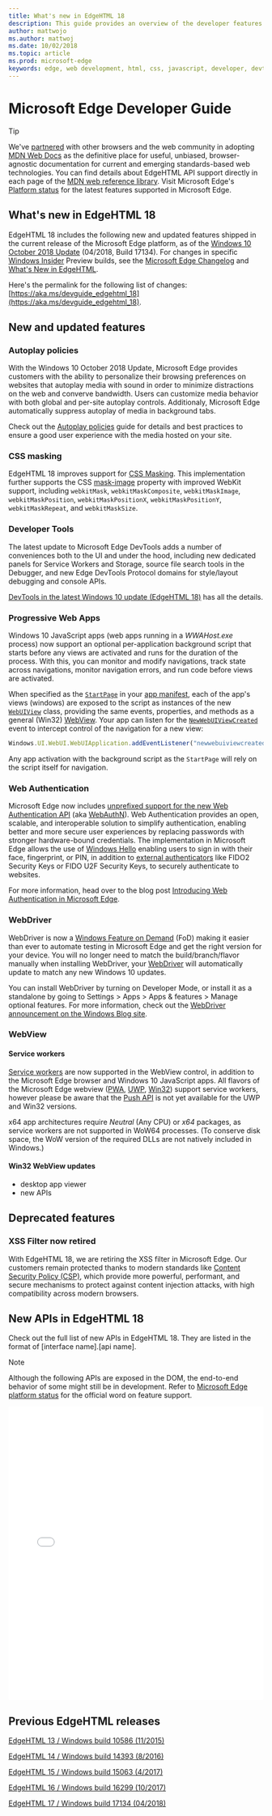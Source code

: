 ```yaml
---
title: What's new in EdgeHTML 18
description: This guide provides an overview of the developer features and standards included in Microsoft Edge.
author: mattwojo
ms.author: mattwoj
ms.date: 10/02/2018
ms.topic: article
ms.prod: microsoft-edge
keywords: edge, web development, html, css, javascript, developer, devtools
---
```


# Microsoft Edge Developer Guide

> [!TIP]
> We've [partnered](https://blogs.windows.com/msedgedev/2017/10/18/documenting-web-together-mdn-web-docs/) with other browsers and the web community in adopting [MDN Web Docs](https://developer.mozilla.org/) as the definitive place for useful, unbiased, browser-agnostic documentation for current and emerging standards-based web technologies. You can find details about EdgeHTML API support directly in each page of the [MDN web reference library](https://developer.mozilla.org/docs/Web). Visit Microsoft Edge's [Platform status](https://developer.microsoft.com/microsoft-edge/platform/status/?q=edge%3AShipped%20edge%3APrefixed%20edge%3A'Preview%20Release) for the latest features supported in Microsoft Edge. 


## What's new in EdgeHTML 18

EdgeHTML 18 includes the following new and updated features shipped in the current release of the Microsoft Edge platform, as of the [Windows 10 October 2018 Update](https://blogs.windows.com/windowsexperience/2018/04/27/make-the-most-of-your-time-with-the-new-windows-10-update/) (04/2018, Build 17134). For changes in specific [Windows Insider](https://insider.windows.com/) Preview builds, see the [Microsoft Edge Changelog](https://developer.microsoft.com/microsoft-edge/platform/changelog/) and [What's New in EdgeHTML](./dev-guide/whats-new.md).

Here's the permalink for the following list of changes: [https://aka.ms/devguide_edgehtml_18](https://aka.ms/devguide_edgehtml_18).

## New and updated features


### Autoplay policies

With the Windows 10 October 2018 Update, Microsoft Edge provides customers with the ability to personalize their browsing preferences on websites that autoplay media with sound in order to minimize distractions on the web and converve bandwidth. Users can customize media behavior with both global and per-site autoplay controls. Additionaly, Microsoft Edge automatically suppress autoplay of media in background tabs.

Check out the [Autoplay policies](./dev-guide/browser-features/autoplay-policies.md) guide for details and best practices to ensure a good user experience with the media hosted on your site.

### CSS masking

EdgeHTML 18 improves support for [CSS Masking](https://developer.mozilla.org/docs/Web/CSS/CSS_Masking). This implementation further supports the CSS [mask-image](https://developer.mozilla.org/docs/Web/CSS/mask-image) property with improved WebKit support, including  `webkitMask`, `webkitMaskComposite`, `webkitMaskImage`, `webkitMaskPosition`, `webkitMaskPositionX`, `webkitMaskPositionY`, `webkitMaskRepeat`, and `webkitMaskSize`.  

### Developer Tools

The latest update to Microsoft Edge DevTools adds a number of conveniences both to the UI and under the hood, including new dedicated panels for Service Workers and Storage, source file search tools in the Debugger, and new Edge DevTools Protocol domains for style/layout debugging and console APIs.

[DevTools in the latest Windows 10 update (EdgeHTML 18)](./devtools-guide/whats-new.md) has all the details.

### Progressive Web Apps

Windows 10 JavaScript apps (web apps running in a *WWAHost.exe* process) now support an optional per-application background script that starts before any views are activated and runs for the duration of the process. With this, you can monitor and modify navigations, track state across navigations, monitor navigation errors, and run code before views are activated. 

When specified as the [`StartPage`](https://docs.microsoft.com/en-us/uwp/schemas/appxpackage/appxmanifestschema2010-v2/element-application) in your [app manifest](https://docs.microsoft.com/en-us/uwp/schemas/appxpackage/appx-package-manifest), each of the app's views (windows) are exposed to the script as instances of the new [`WebUIView`](https://docs.microsoft.com/en-us/uwp/api/windows.ui.webui.webuiview) class, providing the same events, properties, and methods as a general (Win32) [WebView](https://docs.microsoft.com/en-us/uwp/api/windows.web.ui.iwebviewcontrol). Your app can listen for the [`NewWebUIViewCreated`](https://docs.microsoft.com/en-us/uwp/api/windows.ui.webui.newwebuiviewcreatedeventargs) event to intercept control of the navigation for a new view:

```JavaScript
Windows.UI.WebUI.WebUIApplication.addEventListener("newwebuiviewcreated", newWebUIViewCreatedEventHandler);
```

 Any app activation with the background script as the `StartPage` will  rely on the script itself for navigation.


### Web Authentication

Microsoft Edge now includes [unprefixed support for the new Web Authentication API](https://blogs.windows.com/msedgedev/2018/07/30/introducing-web-authentication-microsoft-edge/) (aka [WebAuthN](https://w3c.github.io/webauthn/)). Web Authentication provides an open, scalable, and interoperable solution to simplify authentication, enabling better and more secure user experiences by replacing passwords with stronger hardware-bound credentials. The implementation in Microsoft Edge allows the use of [Windows Hello](https://www.microsoft.com/windows/windows-hello) enabling users to sign in with their face, fingerprint, or PIN, in addition to [external authenticators](https://fidoalliance.org) like FIDO2 Security Keys or FIDO U2F Security Keys, to securely authenticate to websites.

For more information, head over to the blog post [Introducing Web Authentication in Microsoft Edge](https://blogs.windows.com/msedgedev/2018/07/30/introducing-web-authentication-microsoft-edge).

### WebDriver

WebDriver is now a [Windows Feature on Demand](https://docs.microsoft.com/windows-hardware/manufacture/desktop/features-on-demand-v2--capabilities) (FoD) making it easier than ever to automate testing in Microsoft Edge and get the right version for your device. You will no longer need to match the build/branch/flavor manually when installing WebDriver, your [WebDriver](https://www.w3.org/TR/webdriver) will automatically update to match any new Windows 10 updates. 

You can install WebDriver by turning on Developer Mode, or install it as a standalone by going to Settings > Apps > Apps & features > Manage optional features. For more information, check out the [WebDriver announcement on the Windows Blog site](https://blogs.windows.com/msedgedev/2018/06/14/webdriver-w3c-recommendation-feature-on-demand).

### WebView

#### Service workers
[Service workers](https://developer.mozilla.org/en-US/docs/Web/API/Service_Worker_API) are now supported in the WebView control, in addition to the Microsoft Edge browser and Windows 10 JavaScript apps. All flavors  of the Microsoft Edge webview ([PWA](https://docs.microsoft.com/en-us/microsoft-edge/hosting/webview), [UWP](https://docs.microsoft.com/en-us/uwp/api/Windows.UI.Xaml.Controls.WebView), [Win32](https://docs.microsoft.com/en-us/windows/communitytoolkit/controls/wpf-winforms/webview)) support service workers, however please be aware that the [Push API](https://developer.mozilla.org/en-US/docs/Web/API/Push_API) is not yet available for the UWP and Win32 versions.

x64 app architectures require *Neutral* (Any CPU) or *x64* packages, as service workers are not supported in WoW64 processes. (To conserve disk space, the WoW version of the required DLLs are not natively included in Windows.)

#### Win32 WebView updates

 - desktop app viewer
 - new APIs

## Deprecated features

### XSS Filter now retired

With EdgeHTML 18, we are retiring the XSS filter in Microsoft Edge. Our customers remain protected thanks to modern standards like [Content Security Policy (CSP)](https://developer.mozilla.org/en-US/docs/Web/HTTP/CSP), which provide more powerful, performant, and secure mechanisms to protect against content injection attacks, with high compatibility across modern browsers.

## New APIs in EdgeHTML 18

Check out the full list of new APIs in EdgeHTML 18. They are listed in the format of [interface name].[api name].

> [!NOTE] 
> Although the following APIs are exposed in the DOM, the end-to-end behavior of some might still be in development. Refer to  [Microsoft Edge platform status](https://developer.microsoft.com/en-us/microsoft-edge/platform/status/) for the official word on feature support.

<iframe height='580' scrolling='no' title='New APIs in EdgeHTML 17' src='//codepen.io/MSEdgeDev/embed/da5b2bef3dfdcb6fea3ac324dc434a62/?height=608&theme-id=23401&default-tab=result&embed-version=2' frameborder='no' allowtransparency='true' allowfullscreen='true' style='width: 100%;'>See the Pen <a href='https://codepen.io/MSEdgeDev/pen/da5b2bef3dfdcb6fea3ac324dc434a62//'>New APIs in EdgeHTML 18</a> by MSEdgeDev (<a href='https://codepen.io/MSEdgeDev'>@MSEdgeDev</a>) on <a href='https://codepen.io'>CodePen</a>.</iframe>

## Previous EdgeHTML releases

[EdgeHTML 13 / Windows build 10586 (11/2015)](https://aka.ms/devguide_edgehtml_13)

[EdgeHTML 14 / Windows build 14393 (8/2016)](https://aka.ms/devguide_edgehtml_14)

[EdgeHTML 15 / Windows build 15063 (4/2017)](https://aka.ms/devguide_edgehtml_15)

[EdgeHTML 16 / Windows build 16299 (10/2017)](https://aka.ms/devguide_edgehtml_16)

[EdgeHTML 17 / Windows build 17134 (04/2018)](https://aka.ms/devguide_edgehtml_17)
